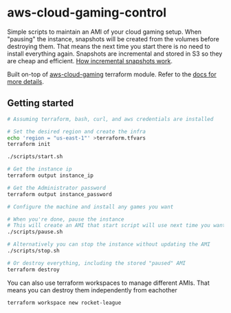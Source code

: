 # aws-cloud-gaming-control

Simple scripts to maintain an AMI of your cloud gaming setup. When "pausing" the instance, snapshots will be created from the volumes before destroying them. That means the next time you start there is no need to install everything again. Snapshots are incremental and stored in S3 so they are cheap and efficient. [How incremental snapshots work](https://docs.aws.amazon.com/AWSEC2/latest/UserGuide/EBSSnapshots.html#how_snapshots_work).

Built on-top of [aws-cloud-gaming](https://github.com/badjware/aws-cloud-gaming) terraform module. Refer to the [docs for more details](https://github.com/badjware/aws-cloud-gaming/blob/master/docs/getting_started.md).

## Getting started

``` bash
# Assuming terraform, bash, curl, and aws credentials are installed

# Set the desired region and create the infra 
echo 'region = "us-east-1"' >terraform.tfvars
terraform init

./scripts/start.sh

# Get the instance ip
terraform output instance_ip

# Get the Administrator password
terraform output instance_password

# Configure the machine and install any games you want

# When you're done, pause the instance
# This will create an AMI that start script will use next time you want to play so you don't have to re-install and configure everything again.
./scripts/pause.sh

# Alternatively you can stop the instance without updating the AMI
./scripts/stop.sh

# Or destroy everything, including the stored "paused" AMI
terraform destroy
```

You can also use terraform workspaces to manage different AMIs.
That means you can destroy them independently from eachother

```
terraform workspace new rocket-league
```
